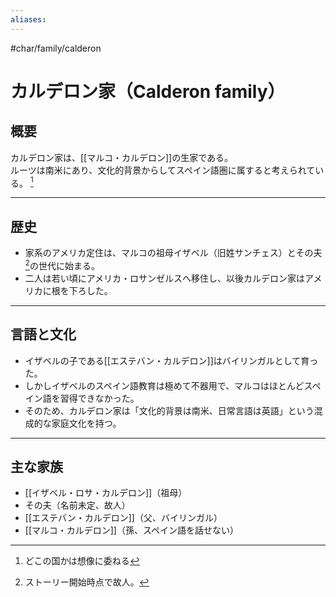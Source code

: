 ```yaml
---
aliases:
---
```

#char/family/calderon

# カルデロン家（Calderon family）

## 概要
カルデロン家は、[[マルコ・カルデロン]]の生家である。  
ルーツは南米にあり、文化的背景からしてスペイン語圏に属すると考えられている。 [^1]

---

## 歴史
- 家系のアメリカ定住は、マルコの祖母イザベル（旧姓サンチェス）とその夫[^2]の世代に始まる。  
- 二人は若い頃にアメリカ・ロサンゼルスへ移住し、以後カルデロン家はアメリカに根を下ろした。  

---

## 言語と文化
- イザベルの子である[[エステバン・カルデロン]]はバイリンガルとして育った。  
- しかしイザベルのスペイン語教育は極めて不器用で、マルコはほとんどスペイン語を習得できなかった。  
- そのため、カルデロン家は「文化的背景は南米、日常言語は英語」という混成的な家庭文化を持つ。  

---

## 主な家族
- [[イザベル・ロサ・カルデロン]]（祖母）  
- その夫（名前未定、故人）  
- [[エステバン・カルデロン]]（父、バイリンガル）  
- [[マルコ・カルデロン]]（孫、スペイン語を話せない）

[^1]: どこの国かは想像に委ねる

[^2]: ストーリー開始時点で故人。
